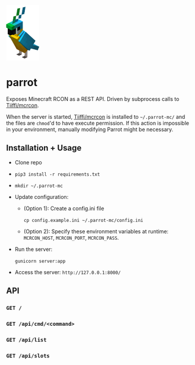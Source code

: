 <img height=150 src="img/Cyan_Parrot.png">

# parrot

Exposes Minecraft RCON as a REST API. Driven by subprocess calls to [Tiiffi/mcrcon](https://github.com/Tiiffi/mcrcon).

When the server is started, [Tiiffi/mcrcon](https://github.com/Tiiffi/mcrcon) is installed to `~/.parrot-mc/` and the files are `chmod`'d to have execute permission. If this action is impossible in your environment, manually modifying Parrot might be necessary.

## Installation + Usage

- Clone repo
- `pip3 install -r requirements.txt`
- `mkdir ~/.parrot-mc`
- Update configuration:
  - (Option 1): Create a config.ini file

    `cp config.example.ini ~/.parrot-mc/config.ini`
  
  - (Option 2): Specify these environment variables at runtime: `MCRCON_HOST`, `MCRCON_PORT`, `MCRCON_PASS`.

- Run the server:
  
  `gunicorn server:app`

- Access the server: `http://127.0.0.1:8000/`

## API

### `GET /`
### `GET /api/cmd/<command>`
### `GET /api/list`
### `GET /api/slots`
